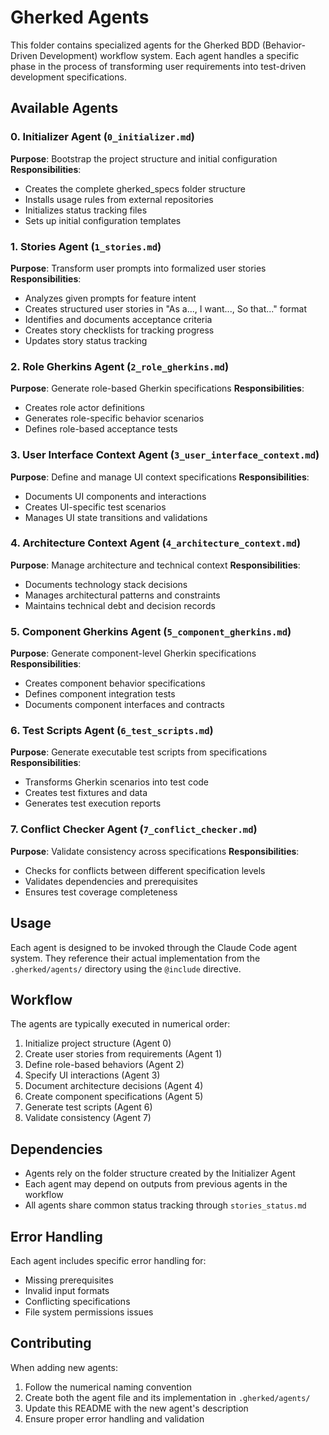 # Gherked Agents

This folder contains specialized agents for the Gherked BDD (Behavior-Driven Development) workflow system. Each agent handles a specific phase in the process of transforming user requirements into test-driven development specifications.

## Available Agents

### 0. Initializer Agent (`0_initializer.md`)
**Purpose**: Bootstrap the project structure and initial configuration
**Responsibilities**:
- Creates the complete gherked_specs folder structure
- Installs usage rules from external repositories
- Initializes status tracking files
- Sets up initial configuration templates

### 1. Stories Agent (`1_stories.md`)
**Purpose**: Transform user prompts into formalized user stories
**Responsibilities**:
- Analyzes given prompts for feature intent
- Creates structured user stories in "As a..., I want..., So that..." format
- Identifies and documents acceptance criteria
- Creates story checklists for tracking progress
- Updates story status tracking

### 2. Role Gherkins Agent (`2_role_gherkins.md`)
**Purpose**: Generate role-based Gherkin specifications
**Responsibilities**:
- Creates role actor definitions
- Generates role-specific behavior scenarios
- Defines role-based acceptance tests

### 3. User Interface Context Agent (`3_user_interface_context.md`)
**Purpose**: Define and manage UI context specifications
**Responsibilities**:
- Documents UI components and interactions
- Creates UI-specific test scenarios
- Manages UI state transitions and validations

### 4. Architecture Context Agent (`4_architecture_context.md`)
**Purpose**: Manage architecture and technical context
**Responsibilities**:
- Documents technology stack decisions
- Manages architectural patterns and constraints
- Maintains technical debt and decision records

### 5. Component Gherkins Agent (`5_component_gherkins.md`)
**Purpose**: Generate component-level Gherkin specifications
**Responsibilities**:
- Creates component behavior specifications
- Defines component integration tests
- Documents component interfaces and contracts

### 6. Test Scripts Agent (`6_test_scripts.md`)
**Purpose**: Generate executable test scripts from specifications
**Responsibilities**:
- Transforms Gherkin scenarios into test code
- Creates test fixtures and data
- Generates test execution reports

### 7. Conflict Checker Agent (`7_conflict_checker.md`)
**Purpose**: Validate consistency across specifications
**Responsibilities**:
- Checks for conflicts between different specification levels
- Validates dependencies and prerequisites
- Ensures test coverage completeness

## Usage

Each agent is designed to be invoked through the Claude Code agent system. They reference their actual implementation from the `.gherked/agents/` directory using the `@include` directive.

## Workflow

The agents are typically executed in numerical order:
1. Initialize project structure (Agent 0)
2. Create user stories from requirements (Agent 1)
3. Define role-based behaviors (Agent 2)
4. Specify UI interactions (Agent 3)
5. Document architecture decisions (Agent 4)
6. Create component specifications (Agent 5)
7. Generate test scripts (Agent 6)
8. Validate consistency (Agent 7)

## Dependencies

- Agents rely on the folder structure created by the Initializer Agent
- Each agent may depend on outputs from previous agents in the workflow
- All agents share common status tracking through `stories_status.md`

## Error Handling

Each agent includes specific error handling for:
- Missing prerequisites
- Invalid input formats
- Conflicting specifications
- File system permissions issues

## Contributing

When adding new agents:
1. Follow the numerical naming convention
2. Create both the agent file and its implementation in `.gherked/agents/`
3. Update this README with the new agent's description
4. Ensure proper error handling and validation